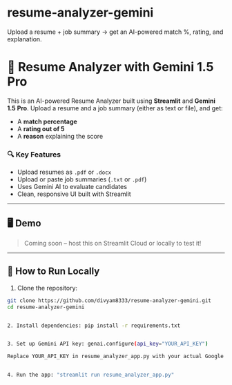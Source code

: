 # resume-analyzer-gemini
Upload a resume + job summary → get an AI-powered match %, rating, and explanation.

# 🤖 Resume Analyzer with Gemini 1.5 Pro

This is an AI-powered Resume Analyzer built using **Streamlit** and **Gemini 1.5 Pro**. Upload a resume and a job summary (either as text or file), and get:
- A **match percentage**
- A **rating out of 5**
- A **reason** explaining the score

### 🔍 Key Features

- Upload resumes as `.pdf` or `.docx`
- Upload or paste job summaries (`.txt` or `.pdf`)
- Uses Gemini AI to evaluate candidates
- Clean, responsive UI built with Streamlit

---

## 🖥️ Demo

> Coming soon – host this on Streamlit Cloud or locally to test it!

---

## 🚀 How to Run Locally

1. Clone the repository:

```bash
git clone https://github.com/divyam8333/resume-analyzer-gemini.git
cd resume-analyzer-gemini


2. Install dependencies: pip install -r requirements.txt


3. Set up Gemini API key: genai.configure(api_key="YOUR_API_KEY")

Replace YOUR_API_KEY in resume_analyzer_app.py with your actual Google AI Studio API key.


4. Run the app: "streamlit run resume_analyzer_app.py"
